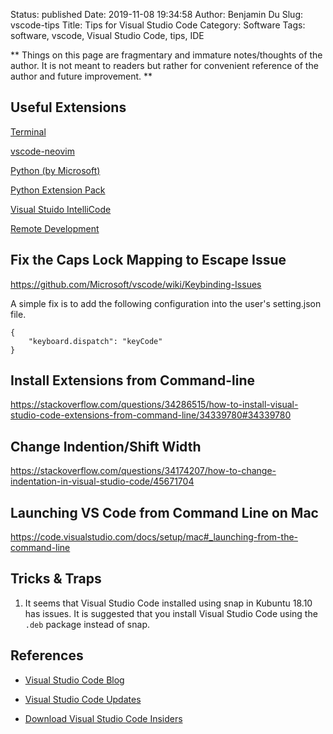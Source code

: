 Status: published
Date: 2019-11-08 19:34:58
Author: Benjamin Du
Slug: vscode-tips
Title: Tips for Visual Studio Code
Category: Software
Tags: software, vscode, Visual Studio Code, tips, IDE

**
Things on this page are fragmentary and immature notes/thoughts of the author.
It is not meant to readers but rather for convenient reference of the author and future improvement.
**

## Useful Extensions

[Terminal](https://marketplace.visualstudio.com/items?itemName=formulahendry.terminal)

[vscode-neovim](https://marketplace.visualstudio.com/items?itemName=asvetliakov.vscode-neovim)

[Python (by Microsoft)](https://marketplace.visualstudio.com/items?itemName=ms-python.python)

[Python Extension Pack](https://marketplace.visualstudio.com/items?itemName=donjayamanne.python-extension-pack)

[Visual Stuido IntelliCode](https://marketplace.visualstudio.com/items?itemName=VisualStudioExptTeam.vscodeintellicode)

[Remote Development](https://marketplace.visualstudio.com/items?itemName=ms-vscode-remote.vscode-remote-extensionpack)

## Fix the Caps Lock Mapping to Escape Issue

https://github.com/Microsoft/vscode/wiki/Keybinding-Issues

A simple fix is to add the following configuration into the user's setting.json file.

```
{
    "keyboard.dispatch": "keyCode"
}
```

## Install Extensions from Command-line

https://stackoverflow.com/questions/34286515/how-to-install-visual-studio-code-extensions-from-command-line/34339780#34339780

## Change Indention/Shift Width

https://stackoverflow.com/questions/34174207/how-to-change-indentation-in-visual-studio-code/45671704

## Launching VS Code from Command Line on Mac

https://code.visualstudio.com/docs/setup/mac#_launching-from-the-command-line

## Tricks & Traps

1. It seems that Visual Studio Code installed using snap in Kubuntu 18.10 has issues.
    It is suggested that you install Visual Studio Code using the `.deb` package instead of snap.


## References

- [Visual Studio Code Blog](https://code.visualstudio.com/blogs/2019/05/02/remote-development)

- [Visual Studio Code Updates](https://code.visualstudio.com/updates/)

- [Download Visual Studio Code Insiders](https://code.visualstudio.com/insiders/)
